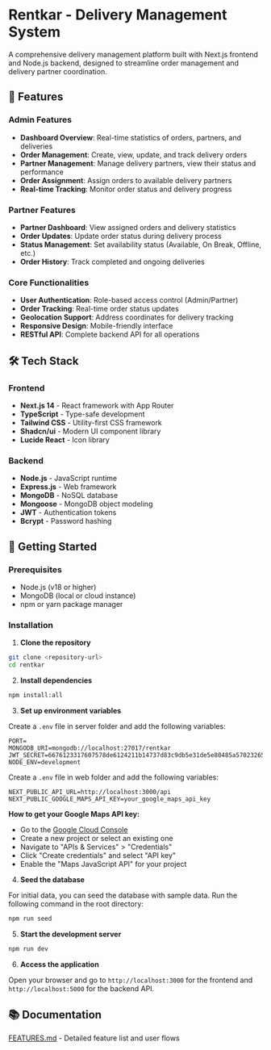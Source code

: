 # Rentkar - Delivery Management System

A comprehensive delivery management platform built with Next.js frontend and Node.js backend, designed to streamline order management and delivery partner coordination.

## 🚀 Features

### Admin Features
- **Dashboard Overview**: Real-time statistics of orders, partners, and deliveries
- **Order Management**: Create, view, update, and track delivery orders
- **Partner Management**: Manage delivery partners, view their status and performance
- **Order Assignment**: Assign orders to available delivery partners
- **Real-time Tracking**: Monitor order status and delivery progress

### Partner Features
- **Partner Dashboard**: View assigned orders and delivery statistics
- **Order Updates**: Update order status during delivery process
- **Status Management**: Set availability status (Available, On Break, Offline, etc.)
- **Order History**: Track completed and ongoing deliveries

### Core Functionalities
- **User Authentication**: Role-based access control (Admin/Partner)
- **Order Tracking**: Real-time order status updates
- **Geolocation Support**: Address coordinates for delivery tracking
- **Responsive Design**: Mobile-friendly interface
- **RESTful API**: Complete backend API for all operations

## 🛠️ Tech Stack

### Frontend
- **Next.js 14** - React framework with App Router
- **TypeScript** - Type-safe development
- **Tailwind CSS** - Utility-first CSS framework
- **Shadcn/ui** - Modern UI component library
- **Lucide React** - Icon library

### Backend
- **Node.js** - JavaScript runtime
- **Express.js** - Web framework
- **MongoDB** - NoSQL database
- **Mongoose** - MongoDB object modeling
- **JWT** - Authentication tokens
- **Bcrypt** - Password hashing

## 🚦 Getting Started

### Prerequisites
- Node.js (v18 or higher)
- MongoDB (local or cloud instance)
- npm or yarn package manager

### Installation

1. **Clone the repository**
  ```bash
  git clone <repository-url>
  cd rentkar
  ```

2. **Install dependencies**
  ```bash
  npm install:all
  ```

3. **Set up environment variables**

  Create a `.env` file in server folder and add the following variables:
  ```plaintext
  PORT=
  MONGODB_URI=mongodb://localhost:27017/rentkar
  JWT_SECRET=6676123317607578de6124211b14737d83c9db5e31de5e80485a570232658da89b7c1a7d97ebbcdd4975ee0243e25d44e36c47196d03f4a8790e30b41bbdbeb9
  NODE_ENV=development
  ```

  Create a `.env` file in web folder and add the following variables:
  ```plaintext
  NEXT_PUBLIC_API_URL=http://localhost:3000/api
  NEXT_PUBLIC_GOOGLE_MAPS_API_KEY=your_google_maps_api_key
  ```

  **How to get your Google Maps API key:**
  - Go to the [Google Cloud Console](https://console.cloud.google.com/)
  - Create a new project or select an existing one
  - Navigate to "APIs & Services" > "Credentials"
  - Click "Create credentials" and select "API key"
  - Enable the "Maps JavaScript API" for your project

4. **Seed the database**

  For initial data, you can seed the database with sample data. Run the following command in the root directory:
  ```bash
  npm run seed
  ```

5. **Start the development server**
  ```bash
  npm run dev
  ```

6. **Access the application**

  Open your browser and go to `http://localhost:3000` for the frontend and `http://localhost:5000` for the backend API.

## 📚 Documentation

[FEATURES.md](FEATURES.md) - Detailed feature list and user flows
